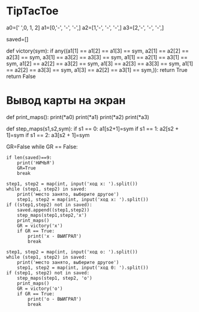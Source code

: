 # TipTacToe
a0=[' ',0, 1, 2]
a1=[0,'-', '-', '-',]
a2=[1,'-', '-', '-',]
a3=[2,'-', '-', '-',]

saved=[]

def victory(sym):
    if any((a1[1] == a1[2] == a1[3] == sym, a2[1] == a2[2] == a2[3] == sym, a3[1] == a3[2] == a3[3] == sym,
            a1[1] == a2[1] == a3[1] == sym, a1[2] == a2[2] == a3[2] == sym, a1[3] == a2[3] == a3[3] == sym,
            a1[1] == a2[2] == a3[3] == sym, a1[3] == a2[2] == a3[1] == sym,)):
        return True
    return False


# Вывод карты на экран
def print_maps():
    print(*a0)
    print(*a1)
    print(*a2)
    print(*a3)

def step_maps(s1,s2,sym):
    if s1 == 0: a1[s2+1]=sym
    if s1 == 1: a2[s2 + 1]=sym
    if s1 == 2: a3[s2 + 1]=sym

GR=False
while GR == False:

    if len(saved)==9:
        print('НИЧЬЯ')
        GR=True
        break

    step1, step2 = map(int, input('ход x: ').split())
    while (step1, step2) in saved:
        print('место занято, выберите другое')
        step1, step2 = map(int, input('ход x: ').split())
    if ((step1,step2) not in saved):
        saved.append((step1,step2))
        step_maps(step1,step2,'x')
        print_maps()
        GR = victory('x')
        if GR == True:
            print('х - ВЫИГРАЛ')
            break

    step1, step2 = map(int, input('ход o: ').split())
    while (step1, step2) in saved:
        print('место занято, выберите другое')
        step1, step2 = map(int, input('ход 0: ').split())
    if (step1, step2) not in saved:
        step_maps(step1, step2, 'o')
        print_maps()
        GR = victory('o')
        if GR == True:
            print('о - ВЫИГРАЛ')
            break
